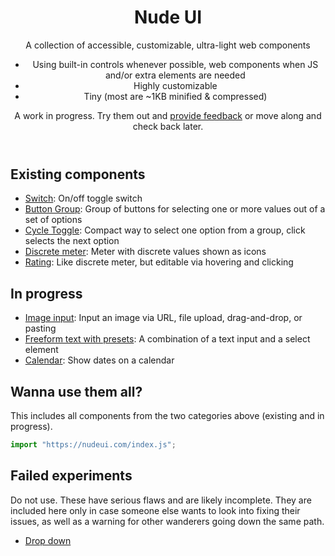 <header>

# Nude UI

A collection of accessible, customizable, ultra-light web components

- Using built-in controls whenever possible, web components when JS and/or extra elements are needed
- Highly customizable
- Tiny (most are ~1KB minified & compressed)

A work in progress. Try them out and [provide feedback](https://github.com/leaverou/nudeui) or move along and check back later.

</header>

<main>

## Existing components

- [Switch](nd-switch): On/off toggle switch
- [Button Group](button-group): Group of buttons for selecting one or more values out of a set of options
- [Cycle Toggle](cycle-toggle): Compact way to select one option from a group, click selects the next option
- [Discrete meter](meter-discrete): Meter with discrete values shown as icons
- [Rating](nd-rating): Like discrete meter, but editable via hovering and clicking

## In progress

- [Image input](img-input): Input an image via URL, file upload, drag-and-drop, or pasting
- [Freeform text with presets](with-presets): A combination of a text input and a select element
- [Calendar](nd-calendar): Show dates on a calendar

## Wanna use them all?

This includes all components from the two categories above (existing and in progress).

```js
import "https://nudeui.com/index.js";
```

## Failed experiments

Do not use. These have serious flaws and are likely incomplete.
They are included here only in case someone else wants to look into fixing their issues,
as well as a warning for other wanderers going down the same path.

- [Drop down](drop-down)

</main>